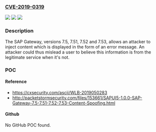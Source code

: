 ### [CVE-2019-0319](https://cve.mitre.org/cgi-bin/cvename.cgi?name=CVE-2019-0319)
![](https://img.shields.io/static/v1?label=Product&message=SAP%20Gateway&color=blue)
![](https://img.shields.io/static/v1?label=Version&message=%3C7.5%20&color=brighgreen)
![](https://img.shields.io/static/v1?label=Vulnerability&message=Content%20Injection&color=brighgreen)

### Description

The SAP Gateway, versions 7.5, 7.51, 7.52 and 7.53, allows an attacker to inject content which is displayed in the form of an error message. An attacker could thus mislead a user to believe this information is from the legitimate service when it's not.

### POC

#### Reference
- https://cxsecurity.com/ascii/WLB-2019050283
- http://packetstormsecurity.com/files/153661/SAPUI5-1.0.0-SAP-Gateway-7.5-7.51-7.52-7.53-Content-Spoofing.html

#### Github
No GitHub POC found.

